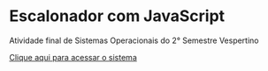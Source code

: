 # Escalonador com JavaScript

<p>Atividade final de Sistemas Operacionais do 2° Semestre Vespertino</p>
<a  target="_blank" href="https://haayron.github.io/escalonador-js/">Clique aqui para acessar o sistema</a>
